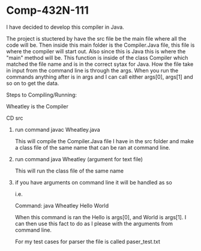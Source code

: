 # Comp-432N-111

I have decided to develop this compiler in Java.

The project is stuctered by have the src file be the main file where all the code will be. Then inside this main folder is the
Compiler.Java file, this file is where the compiler will start out. Also since this is Java this is where the "main" method will
be. This function is inside of the class Compiler which matched the file name and is in the correct sytax for Java. How the file
take in input from the command line is through the args. When you run the commands anything after is in args and I can call either
args[0], args[1] and so on to get the data.

Steps to Compiling/Running:

Wheatley is the Compiler

CD src 

1) run command javac Wheatley.java

   This will compile the Compiler.Java file I have in the src folder and make a class file of the same name that can be ran at
   command line.

2) run command java Wheatley (argument for text file)

   This will run the class file of the same name

3) if you have arguments on command line it will be handled as so

   i.e.

   Command: java Wheatley Hello World

   When this command is ran the Hello is args[0], and World is args[1]. I can then use this fact to do as I please with the arguments from command line.

   For my test cases for parser the file is called paser_test.txt


